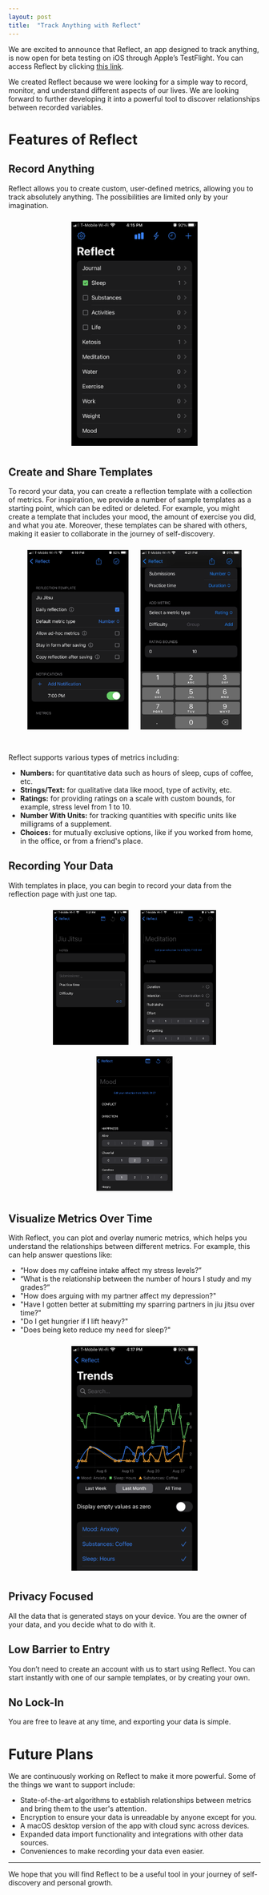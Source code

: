 ```yaml
---
layout: post
title:  "Track Anything with Reflect"
---
```


We are excited to announce that Reflect, an app designed to track anything, is now open for beta testing on iOS through Apple’s TestFlight. You can access Reflect by clicking [this link](https://testflight.apple.com/join/1Tv8xOd9).

We created Reflect because we were looking for a simple way to record, monitor, and understand different aspects of our lives. We are looking forward to further developing it into a powerful tool to discover relationships between recorded variables.

# Features of Reflect

## Record Anything
Reflect allows you to create custom, user-defined metrics, allowing you to track absolutely anything. The possibilities are limited only by your imagination.

<img src="/assets/announcing_reflect/reflection_page.png" alt="Reflection Page" style="width: 50%; height: 50%; margin: 0 auto; display: block; padding: 10px">

## Create and Share Templates
To record your data, you can create a reflection template with a collection of metrics. For inspiration, we provide a number of sample templates as a starting point, which can be edited or deleted. For example, you might create a template that includes your mood, the amount of exercise you did, and what you ate. Moreover, these templates can be shared with others, making it easier to collaborate in the journey of self-discovery.

<center>
<img src="/assets/announcing_reflect/jj_template1.png" style="width: 40%; height: 40%; display: inline; padding: 10px; padding-bottom: 30px">
<img src="/assets/announcing_reflect/jj_template2.jpeg" style="width: 40%; height: 40%; display: inline; padding: 10px; padding-bottom: 30px">
</center>


Reflect supports various types of metrics including:
- **Numbers:** for quantitative data such as hours of sleep, cups of coffee, etc.
- **Strings/Text:** for qualitative data like mood, type of activity, etc.
- **Ratings:** for providing ratings on a scale with custom bounds, for example, stress level from 1 to 10.
- **Number With Units:** for tracking quantities with specific units like milligrams of a supplement.
- **Choices:** for mutually exclusive options, like if you worked from home, in the office, or from a friend's place.

## Recording Your Data

With templates in place, you can begin to record your data from the reflection page with just one tap. 

<center>
<img src="/assets/announcing_reflect/jj_reflection.png" alt="Recording Data" style="width: 30%; height: 30%; display: inline; padding: 10px">
<img src="/assets/announcing_reflect/meditation_reflection.png" alt="Meditation Reflection" style="width: 30%; height: 30%; display: inline; padding: 10px">
<img src="/assets/announcing_reflect/mood_reflection.png" alt="Mood Reflection" style="width: 30%; height: 20%; display: inline; padding: 10px">
</center>
  

## Visualize Metrics Over Time
With Reflect, you can plot and overlay numeric metrics, which helps you understand the relationships between different metrics. For example, this can help answer questions like:
- “How does my caffeine intake affect my stress levels?” 
- “What is the relationship between the number of hours I study and my grades?”
- "How does arguing with my partner affect my depression?"
- "Have I gotten better at submitting my sparring partners in jiu jitsu over time?"
- "Do I get hungrier if I lift heavy?"
- "Does being keto reduce my need for sleep?"

<img src="/assets/announcing_reflect/trends.png" alt="Visualize Metrics" style="width: 50%; height: 50%; margin: 0 auto; display: block; padding: 10px">

## Privacy Focused
All the data that is generated stays on your device. You are the owner of your data, and you decide what to do with it.

## Low Barrier to Entry
You don’t need to create an account with us to start using Reflect. You can start instantly with one of our sample templates, or by creating your own. 

## No Lock-In
You are free to leave at any time, and exporting your data is simple.

# Future Plans
We are continuously working on Reflect to make it more powerful. Some of the things we want to support include:
- State-of-the-art algorithms to establish relationships between metrics and bring them to the user's attention.
- Encryption to ensure your data is unreadable by anyone except for you.
- A macOS desktop version of the app with cloud sync across devices.
- Expanded data import functionality and integrations with other data sources.
- Conveniences to make recording your data even easier.

---

We hope that you will find Reflect to be a useful tool in your journey of self-discovery and personal growth.